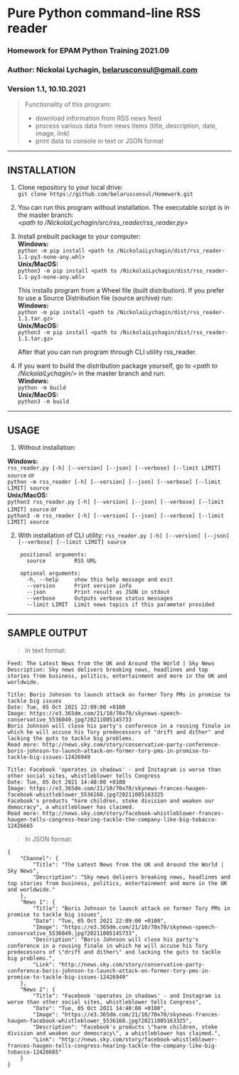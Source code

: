 # Pure Python command-line RSS reader


### Homework for EPAM Python Training 2021.09


### Author: Nickolai Lychagin, belarusconsul@gmail.com
### Version 1.1, 10.10.2021

> Functionality of this program:
> 
> - download information from RSS news feed
> - process various data from news items (title, description, date, image, link)
> - print data to console in text or JSON format 

---
## INSTALLATION

1. Clone repository to your local drive:<br>
   `git clone https://github.com/belarusconsul/Homework.git`

2. You can run this program without installation. The executable script is in the master branch:<br>
   *<path to /NickolaiLychagin/src/rss_reader/rss_reader.py>*
   
3. Install prebuilt package to your computer:<br>
   **Windows:**<br>
   `python -m pip install <path to /NickolaiLychagin/dist/rss_reader-1.1-py3-none-any.whl>`<br>
   **Unix/MacOS:**<br>
   `python3 -m pip install <path to /NickolaiLychagin/dist/rss_reader-1.1-py3-none-any.whl>`<br>

   This installs program from a Wheel file (built distribution). If you prefer to use a Source Distribution file (source archive) run:<br>
   **Windows:**<br>
   `python -m pip install <path to /NickolaiLychagin/dist/rss_reader-1.1.tar.gz>`<br>
   **Unix/MacOS:**<br>
   `python3 -m pip install <path to /NickolaiLychagin/dist/rss_reader-1.1.tar.gz>`<br>

   After that you can run program through CLI utility rss_reader.

4. If you want to build the distribution package yourself, go to *<path to /NickolaiLychagin/>* in the master branch and run:<br>
   **Windows:**<br>
   `python -m build`<br>
   **Unix/MacOS:**<br>
   `python3 -m build`
 
---
## USAGE

1. Without installation:

**Windows:**<br>
`rss_reader.py [-h] [--version] [--json] [--verbose] [--limit LIMIT] source` or<br>
`python -m rss_reader [-h] [--version] [--json] [--verbose] [--limit LIMIT] source`<br>
**Unix/MacOS:**<br>
`python3 rss_reader.py [-h] [--version] [--json] [--verbose] [--limit LIMIT] source` or<br>
`python3 -m rss_reader [-h] [--version] [--json] [--verbose] [--limit LIMIT] source`<br>

2. With installation of CLI utility:
`rss_reader.py [-h] [--version] [--json] [--verbose] [--limit LIMIT] source`

```
    positional arguments:
      source         RSS URL

    optional arguments:
      -h, --help     show this help message and exit
      --version      Print version info
      --json         Print result as JSON in stdout
      --verbose      Outputs verbose status messages
      --limit LIMIT  Limit news topics if this parameter provided
```


---

## SAMPLE OUTPUT


> In text format:
```
Feed: The Latest News from the UK and Around the World | Sky News
Description: Sky news delivers breaking news, headlines and top stories from business, politics, entertainment and more in the UK and worldwide.

Title: Boris Johnson to launch attack on former Tory PMs in promise to tackle big issues
Date: Tue, 05 Oct 2021 22:09:00 +0100
Image: https://e3.365dm.com/21/10/70x70/skynews-speech-conservative_5536049.jpg?20211005145733
Boris Johnson will close his party's conference in a rousing finale in which he will accuse his Tory predecessors of "drift and dither" and lacking the guts to tackle big problems.
Read more: http://news.sky.com/story/conservative-party-conference-boris-johnson-to-launch-attack-on-former-tory-pms-in-promise-to-tackle-big-issues-12426949

Title: Facebook 'operates in shadows' - and Instagram is worse than other social sites, whistleblower tells Congress
Date: Tue, 05 Oct 2021 14:40:00 +0100
Image: https://e3.365dm.com/21/10/70x70/skynews-frances-haugen-facebook-whistleblower_5536168.jpg?20211005163325
Facebook's products "harm children, stoke division and weaken our democracy", a whistleblower has claimed.
Read more: http://news.sky.com/story/facebook-whistleblower-frances-haugen-tells-congress-hearing-tackle-the-company-like-big-tobacco-12426665
```


> In JSON format:
```
{
    "Channel": {
        "Title": "The Latest News from the UK and Around the World | Sky News",
        "Description": "Sky news delivers breaking news, headlines and top stories from business, politics, entertainment and more in the UK and worldwide."
    },
    "News 1": {
        "Title": "Boris Johnson to launch attack on former Tory PMs in promise to tackle big issues",
        "Date": "Tue, 05 Oct 2021 22:09:00 +0100",
        "Image": "https://e3.365dm.com/21/10/70x70/skynews-speech-conservative_5536049.jpg?20211005145733",
        "Description": "Boris Johnson will close his party's conference in a rousing finale in which he will accuse his Tory predecessors of \"drift and dither\" and lacking the guts to tackle big problems.",
        "Link": "http://news.sky.com/story/conservative-party-conference-boris-johnson-to-launch-attack-on-former-tory-pms-in-promise-to-tackle-big-issues-12426949"
    },
    "News 2": {
        "Title": "Facebook 'operates in shadows' - and Instagram is worse than other social sites, whistleblower tells Congress",
        "Date": "Tue, 05 Oct 2021 14:40:00 +0100",
        "Image": "https://e3.365dm.com/21/10/70x70/skynews-frances-haugen-facebook-whistleblower_5536168.jpg?20211005163325",
        "Description": "Facebook's products \"harm children, stoke division and weaken our democracy\", a whistleblower has claimed.",
        "Link": "http://news.sky.com/story/facebook-whistleblower-frances-haugen-tells-congress-hearing-tackle-the-company-like-big-tobacco-12426665"
    }
}
```